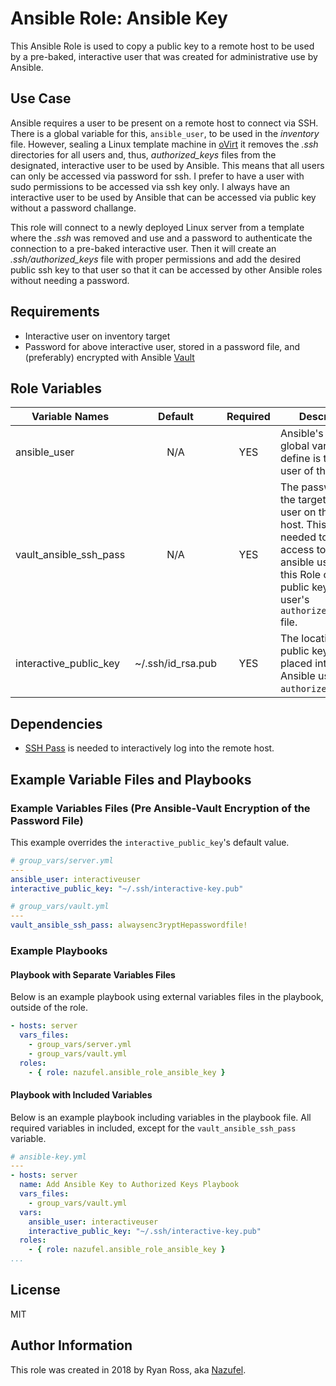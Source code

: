 # Ansible Role: Ansible Key

This Ansible Role is used to copy a public key to a remote host to be used by a pre-baked, interactive user that was created for administrative use by Ansible.

## Use Case

Ansible requires a user to be present on a remote host to connect via SSH. There is a global variable for this, `ansible_user`, to be used in the *inventory* file. However, sealing a Linux template machine in [oVirt](https://www.ovirt.org/documentation/vmm-guide/chap-Templates/) it removes the *.ssh* directories for all users and, thus, *authorized_keys* files from the designated, interactive user to be used by Ansible. This means that all users can only be accessed via password for ssh. I prefer to have a user with sudo permissions to be accessed via ssh key only. I always have an interactive user to be used by Ansible that can be accessed via public key without a password challange.

This role will connect to a newly deployed Linux server from a template where the *.ssh* was removed and use and a password to authenticate the connection to a pre-baked interactive user. Then it will create an *.ssh/authorized_keys* file with proper permissions and add the desired public ssh key to that user so that it can be accessed by other Ansible roles without needing a password.

## Requirements

* Interactive user on inventory target
* Password for above interactive user, stored in a password file, and (preferably) encrypted with Ansible [Vault](https://docs.ansible.com/ansible/2.4/vault.html)

## Role Variables

Variable Names | Default | Required | Description
---------------| :-----: | :------: | -----------
ansible_user | N/A | YES | Ansible's built in global variable to define is the target user of this Role.
vault_ansible_ssh_pass | N/A | YES | The password for the target ansible user on the remote host. This is needed to gain access to the ansible user so that this Role can add a public key to the user's `authorized_keys` file.
interactive_public_key | ~/.ssh/id_rsa.pub | YES | The location of the public key to be placed into the Ansible user's `authorized_keys`file.

## Dependencies

* [SSH Pass](https://gist.github.com/arunoda/7790979) is needed to interactively log into the remote host.

## Example Variable Files and Playbooks

### Example Variables Files (Pre Ansible-Vault Encryption of the Password File)

This example overrides the `interactive_public_key`'s default value.
```yml
# group_vars/server.yml
---
ansible_user: interactiveuser
interactive_public_key: "~/.ssh/interactive-key.pub"
```

```yml
# group_vars/vault.yml
---
vault_ansible_ssh_pass: alwaysenc3ryptHepasswordfile!
```

### Example Playbooks

#### Playbook with Separate Variables Files

Below is an example playbook using external variables files in the playbook, outside of the role.

```yml
- hosts: server
  vars_files:
    - group_vars/server.yml
    - group_vars/vault.yml
  roles:
    - { role: nazufel.ansible_role_ansible_key }
```

#### Playbook with Included Variables

Below is an example playbook including variables in the playbook file. All required variables in included, except for the `vault_ansible_ssh_pass` variable.

```yml
# ansible-key.yml
---
- hosts: server
  name: Add Ansible Key to Authorized Keys Playbook
  vars_files:
    - group_vars/vault.yml
  vars:
    ansible_user: interactiveuser
    interactive_public_key: "~/.ssh/interactive-key.pub"
  roles:
    - { role: nazufel.ansible_role_ansible_key }
...
```

## License

MIT

## Author Information

This role was created in 2018 by Ryan Ross, aka [Nazufel](https://github.com/nazufel).
